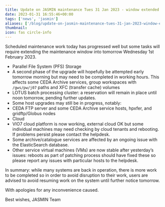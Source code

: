 ```yaml
---
title: Update on JASMIN maintenance Tues 31 Jan 2023 - window extended
date: 2023-01-31 16:55:46+00:00
tags: ['news', 'jasmin']
aliases: ['/blog/update-on-jasmin-maintenance-tues-31-jan-2023-window-extended']
thumbnail: 
icon: fas circle-info
---
```


Scheduled maintenance work today has progressed well but some tasks will require extending the maintenance window into tomorrow Wednesday 1st February 2023.

* Parallel File System (PFS) Storage
* A second phase of the upgrade will hopefully be attempted early tomorrow morning but may need to be completed in working hours. This affects some CEDA Archive services, group workspaces with `/gws/pw/j07` paths and XFC (transfer cache) volumes
* LOTUS batch processing cluster: a reservation will remain in place until noon tomorrow, pending further updates.
* Some host upgrades may still be in progress, notably:
* CEDA FTP server and some CEDA Archive service hosts, hpxfer, and gridftp/Globus nodes
* Cloud
* VIO7 cloud platform is now working, external cloud OK but some individual machines may need checking by cloud tenants and rebooting. If problems persist please contact the helpdesk.
* Some archive/catalogue services are affected by an ongoing issue with the ElasticSearch database.
* Other service virtual machines (VMs) are now stable after yesterday’s issues: reboots as part of patching process should have fixed these so please report any issues with particular hosts to the helpdesk.

In summary: while many systems are back in operation, there is more work to be completed so in order to avoid disruption to their work, users are advised to avoid resuming work on the system until further notice tomorrow.

With apologies for any inconvenience caused.

Best wishes,
JASMIN Team
